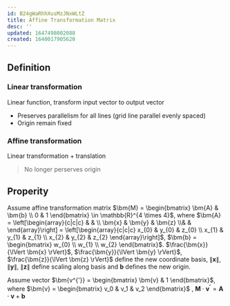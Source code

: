 ```yaml
---
id: B24gWaRhhXusMzJNxWLtZ
title: Affine Transformation Matrix
desc: ''
updated: 1647498002088
created: 1640017905620
---
```


## Definition

### Linear transformation

Linear function, transform input vector to output vector

- Preserves parallelism for all lines (grid line parallel evenly spaced)
- Origin remain fixed

### Affine transformation
Linear transformation + translation

> No longer perserves origin

## Properity

Assume affine transformation matrix $\bm{M} = \begin{bmatrix} \bm{A} & \bm{b} \\ 0 & 1 \end{bmatrix} \in \mathbb{R}^{4 \times 4}$, where $\bm{A} = \left[\begin{array}{c|c|c} &  &  \\ \bm{x} & \bm{y} & \bm{z} \\&  & \end{array}\right] = \left[\begin{array}{c|c|c} x_{0} & y_{0} & z_{0} \\ x_{1} & y_{1} & z_{1} \\ x_{2} & y_{2} & z_{2} \end{array}\right]$, $\bm{b} = \begin{bmatrix} w_{0} \\ w_{1} \\ w_{2}  \end{bmatrix}$. 
$\frac{\bm{x}}{\lVert \bm{x} \rVert}$, $\frac{\bm{y}}{\lVert \bm{y} \rVert}$, $\frac{\bm{z}}{\lVert \bm{z} \rVert}$ define the new coordinate basis, $\lVert \bm{x} \rVert$, $\lVert \bm{y} \rVert$, $\lVert \bm{z} \rVert$ define scaling along basis and $\bm{b}$ defines the new origin.

Assume vector $\bm{v^{'}} = \begin{bmatrix} \bm{v} & 1 \end{bmatrix}$, where $\bm{v} = \begin{bmatrix} v_0 & v_1 & v_2 \end{bmatrix}$ , $\bm{M} \cdot \bm{v^{'}} = \bm{A} \cdot \bm{v} + \bm{b}$